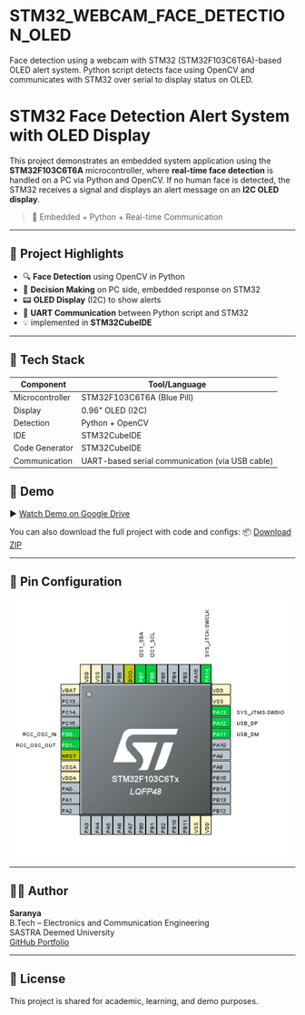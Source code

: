 # STM32_WEBCAM_FACE_DETECTION_OLED
Face detection using a webcam with STM32 (STM32F103C6T6A)-based OLED alert system. Python script detects face using OpenCV and communicates with STM32 over serial to display status on OLED.

# STM32 Face Detection Alert System with OLED Display

This project demonstrates an embedded system application using the **STM32F103C6T6A** microcontroller, where **real-time face detection** is handled on a PC via Python and OpenCV. If no human face is detected, the STM32 receives a signal and displays an alert message on an **I2C OLED display**.

> 🔧 Embedded + Python + Real-time Communication

---

## 🎯 Project Highlights

- 🔍 **Face Detection** using OpenCV in Python
- 🧠 **Decision Making** on PC side, embedded response on STM32
- 📟 **OLED Display** (I2C) to show alerts
- 🔗 **UART Communication** between Python script and STM32
- 💡 implemented in **STM32CubeIDE**

---

## 🧰 Tech Stack

| Component       | Tool/Language                                    |
|---------------- |--------------------------------------------------|
| Microcontroller | STM32F103C6T6A (Blue Pill)                       |
| Display         | 0.96" OLED (I2C)                                 |
| Detection       | Python + OpenCV                                  |
| IDE             | STM32CubeIDE                                     |                               
| Code Generator  | STM32CubeIDE                                     |
| Communication   | UART-based serial communication (via USB cable)  |



## 🎥 Demo

▶️ [Watch Demo on Google Drive](https://drive.google.com/file/d/1XgHL1JgC6b6LPkRL8yUgNNtOnD6Kbw3e/view?usp=sharing)

You can also download the full project with code and configs:
📦 [Download ZIP](./STM32_OLED_FACE_DETECTION.zip)

---

## 📌 Pin Configuration

![Pin Mapping](./pin_config.PNG)

---

## 👩‍💻 Author

**Saranya**  
B.Tech – Electronics and Communication Engineering  
SASTRA Deemed University  
[GitHub Portfolio](https://github.com/Saranya-T-S)  

---

## 📄 License
This project is shared for academic, learning, and demo purposes.
